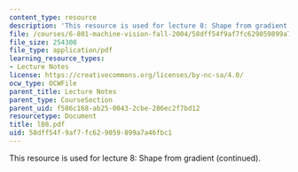 ```yaml
---
content_type: resource
description: 'This resource is used for lecture 8: Shape from gradient (continued).'
file: /courses/6-801-machine-vision-fall-2004/58dff54f9af7fc629059899a7a46fbc1_l08.pdf
file_size: 254308
file_type: application/pdf
learning_resource_types:
- Lecture Notes
license: https://creativecommons.org/licenses/by-nc-sa/4.0/
ocw_type: OCWFile
parent_title: Lecture Notes
parent_type: CourseSection
parent_uid: f586c168-ab25-0043-2cbe-286ec2f7bd12
resourcetype: Document
title: l08.pdf
uid: 58dff54f-9af7-fc62-9059-899a7a46fbc1
---
```

This resource is used for lecture 8: Shape from gradient (continued).